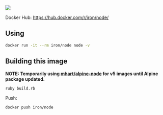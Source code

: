 [![](https://badge.imagelayers.io/iron/node:latest.svg)](https://imagelayers.io/?images=iron/node:latest 'Get your own badge on imagelayers.io')

Docker Hub: https://hub.docker.com/r/iron/node/

## Using

```sh
docker run -it --rm iron/node node -v
```

## Building this image

**NOTE: Temporarily using [mhart/alpine-node](https://github.com/mhart/alpine-node) for v5 images until Alpine package updated.**

```sh
ruby build.rb
```

Push:

```sh
docker push iron/node
```
